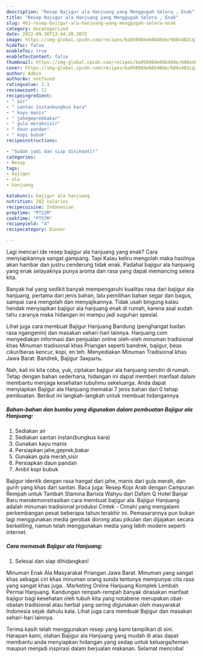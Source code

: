 ```yaml
---
description: "Resep Bajigur ala Hanjuang yang Menggugah Selera , Enak"
title: "Resep Bajigur ala Hanjuang yang Menggugah Selera , Enak"
slug: 463-resep-bajigur-ala-hanjuang-yang-menggugah-selera-enak
category: Uncategorized
date: 2022-09-30T13:44:20.207Z
image: https://img-global.cpcdn.com/recipes/ba950984e68b40de/680x482cq70/bajigur-ala-hanjuang-foto-resep-utama.jpg
hideToc: false
enableToc: true
enableTocContent: false
thumbnail: https://img-global.cpcdn.com/recipes/ba950984e68b40de/680x482cq70/bajigur-ala-hanjuang-foto-resep-utama.jpg
cover: https://img-global.cpcdn.com/recipes/ba950984e68b40de/680x482cq70/bajigur-ala-hanjuang-foto-resep-utama.jpg
author: Admin
authorAv: notfound
ratingvalue: 3.1
reviewcount: 11
recipeingredient:
- " air"
- " santan instanbungkus kara"
- " kayu manis"
- " jahegeprekbakar"
- " gula merahsisir"
- " daun pandan"
- " kopi bubuk"
recipeinstructions:

- "Sudah jadi dan siap dinikmati!"
categories:
- Resep
tags:
- bajigur
- ala
- hanjuang

katakunci: bajigur ala hanjuang 
nutrition: 282 calories
recipecuisine: Indonesian
preptime: "PT22M"
cooktime: "PT57M"
recipeyield: "4"
recipecategory: Dinner

---
```



Lagi mencari ide resep bajigur ala hanjuang yang enak? Cara menyiapkannya sangat gampang. Tapi Kalau keliru mengolah maka hasilnya akan hambar dan justru cenderung tidak enak. Padahal bajigur ala hanjuang yang enak selayaknya punya aroma dan rasa yang dapat memancing selera kita.


Banyak hal yang sedikit banyak mempengaruhi kualitas rasa dari bajigur ala hanjuang, pertama dari jenis bahan, lalu pemilihan bahan segar dan bagus, sampai cara mengolah dan menyajikannya. Tidak usah bingung kalau hendak menyiapkan bajigur ala hanjuang enak di rumah, karena asal sudah tahu caranya maka hidangan ini mampu jadi suguhan spesial.

Lihat juga cara membuat Bajigur Hanjuang Bandung (penghangat badan rasa ngangenin) dan masakan sehari-hari lainnya. Hanjuang.com menyediakan informasi dan penjualan online oleh-oleh minuman tradisional khas Minuman tradisional khas Priangan seperti bandrek, bajigur, beas cikur/beras kencur, kopi, en teh. Menyediakan Minuman Tradisional khas Jawa Barat: Bandrek, Bajigur Закрыть.


Nah, kali ini kita coba, yuk, ciptakan bajigur ala hanjuang sendiri di rumah. Tetap dengan bahan sederhana, hidangan ini dapat memberi manfaat dalam membantu menjaga kesehatan tubuhmu sekeluarga. Anda dapat menyiapkan Bajigur ala Hanjuang memakai 7 jenis bahan dan 0 tahap pembuatan. Berikut ini langkah-langkah untuk membuat hidangannya.

<!--inarticleads1-->

##### Bahan-bahan dan bumbu yang digunakan dalam pembuatan Bajigur ala Hanjuang:

1. Sediakan  air
1. Sediakan  santan instan(bungkus kara)
1. Gunakan  kayu manis
1. Persiapkan  jahe,geprek,bakar
1. Gunakan  gula merah,sisir
1. Persiapkan  daun pandan
1. Ambil  kopi bubuk


Bajigur identik dengan rasa hangat dari jahe, manis dari gula merah, dan gurih yang khas dari santan. Baca juga: Resep Kopi Arab dengan Campuran Rempah untuk Tambah Stamina Barista Wahyu dari Dafam Q Hotel Banjar Baru mendemonstrasikan cara membuat bajigur ala. Bajigur Hanjuang adalah minuman tradisional produksi Cintek - Cimahi yang mengalami perkembangan pesat beberapa tahun terakhir ini. Pemasarannya pun bukan lagi menggunakan media gerobak dorong atau pikulan dan dijajakan secara berkeliling, namun telah menggunakan media yang lebih modern seperti internet. 

<!--inarticleads2-->

##### Cara memasak Bajigur ala Hanjuang:


1. Selesai dan siap dihidangkan!

Minuman Enak Ala Masyarakat Priangan Jawa Barat. Minuman yang sangat khas sebagai ciri khas minuman orang sunda tentunya mempunyai cita rasa yang sangat khas juga.. Marketing Online Hanjuang Komplek Lembah Permai Hanjuang. Kandungan rempah-rempah banyak dirasakan manfaat bajigur bagi kesehatan oleh tubuh kita yang notabene merupakan obat-obatan tradisional atau herbal yang sering digunakan oleh masyarakat Indonesia sejak dahulu kala. Lihat juga cara membuat Bajigur dan masakan sehari-hari lainnya. 

Terima kasih telah menggunakan resep yang kami tampilkan di sini. Harapan kami, olahan Bajigur ala Hanjuang yang mudah di atas dapat membantu anda menyiapkan hidangan yang sedap untuk keluarga/teman maupun menjadi inspirasi dalam berjualan makanan. Selamat mencoba!
